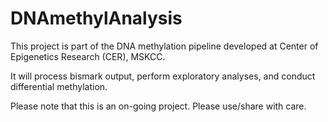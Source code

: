 # DNAmethylAnalysis
This project is part of the DNA methylation pipeline developed at Center of Epigenetics Research (CER), MSKCC.

It will process bismark output, perform exploratory analyses, and conduct differential methylation.

Please note that this is an on-going project. Please use/share with care.
